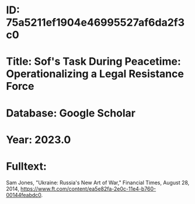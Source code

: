 # ID: 75a5211ef1904e46995527af6da2f3c0
# Title: Sof's Task During Peacetime: Operationalizing a Legal Resistance Force
# Database: Google Scholar
# Year: 2023.0
# Fulltext:
Sam Jones, "Ukraine: Russia's New Art of War," Financial Times, August 28, 2014, https://www.ft.com/content/ea5e82fa-2e0c-11e4-b760-00144feabdc0.